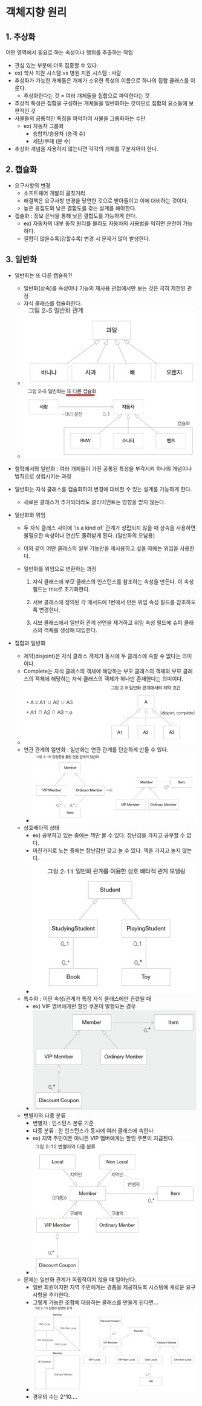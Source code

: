 # 객체지향 원리

## 1. 추상화

어떤 영역에서 필요로 하는 속성이나 행위를 추출하는 작업

- 관심 있는 부분에 더욱 집중할 수 있다.
- ex) 학사 지원 시스템 vs 병원 지원 시스템 : 사람
- 추상화가 가능한 개체들은 개체가 소유한 특성의 이름으로 하나의 집합 클래스를 이룬다.
  - 추상화한다는 것 = 여러 개체들을 집합으로 파악한다는 것
- 추상적 특성은 집합을 구성하는 개체들을 일반화하는 것이므로 집합의 요소들에 보편적인 것
- 사물들의 공통적인 특징을 파악하여 사물을 그룹화하는 수단
  - ex) 자동차 그룹화
    - 승합차/승용차 (승객 수)
    - 세단/쿠페 (문 수)
- 추상화 개념을 사용하지 않는다면 각각의 개체를 구분지어야 한다.

## 2. 캡슐화

- 요구사항의 변경
  - 소프트웨어 개발의 골칫거리
  - 해결책은 요구사항 변경을 당연한 것으로 받아들이고 이에 대비하는 것이다.
  - 높은 응집도와 낮은 결합도를 갖는 설계를 해야한다.
- 캡슐화 : 정보 은닉을 통해 낮은 결합도를 가능하게 한다.
  - ex) 자동차의 내부 동작 원리를 몰라도 자동차의 사용법을 익히면 운전이 가능하다.
  - 결합이 많을수록(강할수록) 변경 시 문제가 많이 발생한다.

## 3. 일반화

- 일반화는 또 다른 캡슐화?!

  - 일반화(상속)를 속성이나 기능의 재사용 관점에서만 보는 것은 극히 제한된 관점
  - 자식 클래스를 캡슐화한다.
  - ![일반화](./img/1.PNG)
  - ![일반화⊃캡슐화](./img/2.PNG)

- 철학에서의 일반화 : 여러 개체들이 가진 공통된 특성을 부각시켜 하나의 개념이나 법칙으로 성립시키는 과정

- 일반화는 자식 클래스를 캡슐화하여 변경에 대비할 수 있는 설계를 가능하게 한다.

  - 새로운 클래스가 추가되더라도 클라이언트는 영향을 받지 않는다.

- 일반화와 위임

  - 두 자식 클래스 사이에 'is a kind of' 관계가 성립되지 않을 때 상속을 사용하면 불필요한 속성이나 연산도 물려받게 된다. (일반화의 오남용)

  - 이와 같이 어떤 클래스의 일부 기능만을 재사용하고 싶을 때에는 위임을 사용한다.

  - 일반화를 위임으로 변환하는 과정

    1) 자식 클래스에 부모 클래스의 인스턴스를 참조하는 속성을 만든다. 이 속성 필드는 this로 초기화한다.

    2) 서브 클래스에 정의된 각 메서드에 1번에서 만든 위임 속성 필드를 참조하도록 변경한다.

    3) 서브 클래스에서 일반화 관계 선언을 제거하고 위임 속성 필드에 슈퍼 클래스의 객체를 생성해 대입한다.

- 집합과 일반화
  - 제약(disjoint)은 자식 클래스 객체가 동시에 두 클래스에 속할 수 없다는 의미이다.
  - Complete는 자식 클래스의 객체에 해당하는 부모 클래스의 객체와 부모 클래스의 객체에 해당하는 자식 클래스의 객체가 하나만 존재한다는 의미이다.
  - ![집합과 일반화](./img/3.PNG)
  - 연관 관계의 일반화 : 일반화는 연관 관계를 단순하게 만들 수 있다.
    - ![연관 관계의 일반화](./img/4.PNG)
  - 상호배타적 상태
    - ex) 공부하고 있는 중에는 책만 볼 수 있다. 장난감을 가지고 공부할 수 없다.
    - 마찬가지로 노는 중에는 장난감만 갖고 놀 수 있다. 책을 가지고 놀지 않는다.
    - ![상호배타적 상태](./img/5.PNG)
  - 특수화 : 어떤 속성/관계가 특정 자식 클래스에만 관련될 때
    - ex) VIP 멤버에게만 할인 쿠폰이 발행되는 경우
    - ![특수화](./img/6.PNG)
  - 변별자와 다중 분류
    - 변별자 : 인스턴스 분류 기준
    - 다중 분류 : 한 인스턴스가 동시에 여러 클래스에 속한다.
    - ex) 지역 주민이든 아니든 VIP 멤버에게는 할인 쿠폰이 지급된다.
    - ![변별자와 다중 분류](./img/7.PNG)
  - 문제는 일반화 관계가 독립적이지 않을 때 일어난다.
    - 일반 회원이지만 지역 주민에게는 경품을 제공하도록 시스템에 새로운 요구사항을 추가한다.
    - 그렇게 가능한 조합에 대응하는 클래스를 만들게 된다면...
    - ![집합과 일반화 관계](./img/8.PNG)
    - 경우의 수는 2^10....
